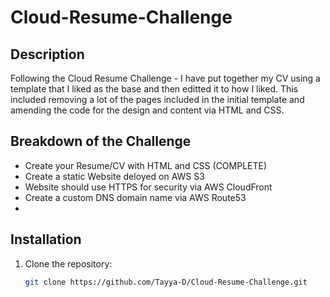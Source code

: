 # Cloud-Resume-Challenge

## Description
Following the Cloud Resume Challenge - I have put together my CV using a template that I liked as the base and then editted it to how I liked.
This included removing a lot of the pages included in the initial template and amending the code for the design and content via HTML and CSS.

## Breakdown of the Challenge
- Create your Resume/CV with HTML and CSS (COMPLETE)
- Create a static Website deloyed on AWS S3
- Website should use HTTPS for security via AWS CloudFront 
- Create a custom DNS domain name via AWS Route53
-

## Installation
1. Clone the repository:
   ```sh
   git clone https://github.com/Tayya-D/Cloud-Resume-Challenge.git